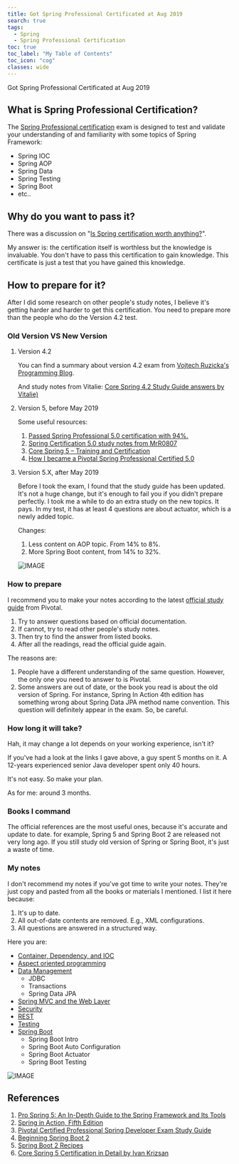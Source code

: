 ```yaml
---
title: Got Spring Professional Certificated at Aug 2019
search: true
tags: 
  - Spring
  - Spring Professional Certification
toc: true
toc_label: "My Table of Contents"
toc_icon: "cog"
classes: wide
---
```


Got Spring Professional Certificated at Aug 2019

## What is Spring Professional Certification?

The [Spring Professional certification](https://pivotal.io/training/certification/spring-professional-certification) exam is designed to test and validate your understanding of and familiarity with some topics of Spring Framework:

- Spring IOC
- Spring AOP
- Spring Data
- Spring Testing
- Spring Boot
- etc..


## Why do you want to pass it?

There was a discussion on "[Is Spring certification worth anything?](https://coderanch.com/t/550694/frameworks/Spring-certification-worth)".

 My answer is: the certification itself is worthless but the knowledge is invaluable. You don't have to pass this certification to gain knowledge. This certificate is just a test that you have gained this knowledge.


## How to prepare for it?

After I did some research on other people's study notes, I believe it's getting harder and harder to get this certification. You need to prepare more than the people who do the  Version 4.2 test.

### Old Version VS New Version

1. Version 4.2

    You can find a summary about version 4.2 exam from [Vojtech Ruzicka's Programming Blog](https://www.vojtechruzicka.com/exam-notes-pivotal-certified-spring-professional/).
    
    And study notes from Vitalie: [Core Spring 4.2 Study Guide answers by Vitalie)](https://codingideas.blog/core-spring-4-2-study-guide-answers-part-5-security#What_is_the_delegating_filter_proxy/)

2. Version 5, before May 2019

    Some useful resources:
    1. [Passed Spring Professional 5.0 certification with 94%.](https://coderanch.com/t/706033/certification/Passed-Spring-Professional-certification)
    2. [Spring Certification 5.0 study notes from MrR0807](https://github.com/MrR0807/SpringCertification5.0)
    3. [Core Spring 5 – Training and Certification](https://www.ivankrizsan.se/2018/04/28/core-spring-5-training-and-certification/)
    4. [How I became a Pivotal Spring Professional Certified 5.0](https://medium.com/@raphaelrodrigues_74842/how-i-became-a-pivotal-spring-professional-certified-5-0-c6348da5f80b)

3. Version 5.X, after May 2019
    
    Before I took the exam, I found that the study guide has been updated. It's not a huge change, but it's enough to fail you if you didn't prepare perfectly. I took me a while to do an extra study on the new topics. It pays. In my test, it has at least 4 questions are about actuator, which is a newly added topic.

    Changes:
    1. Less content on AOP topic. From 14% to 8%.
    2. More Spring Boot content, from 14% to 32%.
    
    ![IMAGE](https://i.loli.net/2019/06/26/5d132ecfb894c54615.jpg)


### How to prepare

I recommend you to make your notes according to the latest [official study guide](https://d1fto35gcfffzn.cloudfront.net/academy/Spring-Professional-Certification-Study-Guide.pdf) from Pivotal. 

1. Try to answer questions based on official documentation.
2. If cannot, try to read other people's study notes.
3. Then try to find the answer from listed books. 
4. After all the readings, read the official guide again.

The reasons are:
1. People have a different understanding of the same question. However, the only one you need to answer to is Pivotal.
2. Some answers are out of date, or the book you read is about the old version of Spring.
    For instance, Spring In Action 4th edition has something wrong about Spring Data JPA method name convention. This question will definitely appear in the exam. So, be careful.


### How long it will take?

Hah, it may change a lot depends on your working experience, isn't it?

If you've had a look at the links I gave above, a guy spent 5 months on it. A 12-years experienced senior Java developer spent only 40 hours.

It's not easy. So make your plan.

As for me: around 3 months.


### Books I command

The official references are the most useful ones, because it's accurate and update to date. for example, Spring 5 and Spring Boot 2 are released not very long ago. If you still study old version of Spring or Spring Boot, it's just a waste of time.

### My notes

I don't recommend my notes if you've got time to write your notes. They're just copy and pasted from all the books or materials I mentioned. I list it here because:

1. It's up to date. 
2. All out-of-date contents are removed. E.g., XML configurations.
3. All questions are answered in a structured way.

Here you are:

- [Container, Dependency, and IOC](https://mossgreen.github.io/Spring-Certification-Spring-Core/)
- [Aspect oriented programming](https://mossgreen.github.io/Spring-Certification-Spring-AOP/)
- [Data Management](https://mossgreen.github.io/Spring-Certification-Spring-Data-Management/)
    - JDBC
    - Transactions
    - Spring Data JPA
- [Spring MVC and the Web Layer](https://mossgreen.github.io/Spring-Certification-Spring-MVC/)
- [Security](https://mossgreen.github.io/Spring-Certification-Spring-Security/)
- [REST](https://mossgreen.github.io/Spring-Certification-Spring-REST/)
- [Testing](https://mossgreen.github.io/Spring-Certification-Testing/)
- [Spring Boot](https://mossgreen.github.io/Spring-Certification-Spring-Boot/)
    - Spring Boot Intro 
    - Spring Boot Auto Configuration
    - Spring Boot Actuator
    - Spring Boot Testing


![IMAGE](https://i.loli.net/2019/08/28/Ejw31m6H2vKF8Ju.jpg)


## References

1. [Pro Spring 5: An In-Depth Guide to the Spring Framework and Its Tools](https://www.amazon.com/Pro-Spring-Depth-Guide-Framework/dp/1484228073/)
2. [Spring in Action, Fifth Edition](https://www.manning.com/books/spring-in-action-fifth-edition/)
3. [Pivotal Certified Professional Spring Developer Exam Study Guide](https://www.amazon.com/Pivotal-Certified-Professional-Spring-Developer-ebook/dp/B01MS0JSML/)
4. [Beginning Spring Boot 2](https://www.apress.com/gp/book/9781484229309)
5. [Spring Boot 2 Recipes](https://www.apress.com/gp/book/9781484239629)
6. [Core Spring 5 Certification in Detail by Ivan Krizsan](https://leanpub.com/corespring5certificationindetail/)